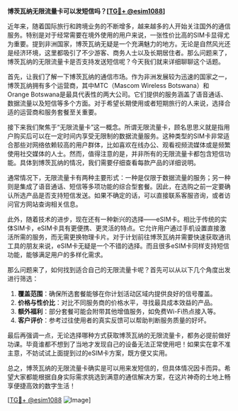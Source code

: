 **博茨瓦纳无限流量卡可以发短信吗？[[TG💪+ @esim1088](https://t.me/s/esim1088)]**

近年来，随着国际旅行和跨境业务的不断增多，越来越多的人开始关注国外的通信服务。特别是对于经常需要在境外使用的用户来说，一张性价比高的SIM卡显得尤为重要。提到非洲国家，博茨瓦纳无疑是一个充满魅力的地方。无论是自然风光还是经济环境，这里都吸引了不少游客、商务人士以及长期居住者。那么问题来了，博茨瓦纳的无限流量卡是否支持发送短信呢？今天我们就来详细聊聊这个话题。

首先，让我们了解一下博茨瓦纳的通信市场。作为非洲发展较为迅速的国家之一，博茨瓦纳拥有多个运营商，其中MTC（Mascom Wireless Botswana）和Orange Botswana是最具代表性的两大公司。它们提供的服务涵盖了语音通话、数据流量以及短信等多个方面。对于希望长期使用或者短期旅行的人来说，选择合适的运营商和服务套餐至关重要。

接下来我们聚焦于“无限流量卡”这一概念。所谓无限流量卡，顾名思思义就是指用户购买后可以在一定时间内享受无限制的数据流量服务。这种类型的SIM卡非常适合那些对网络依赖较高的用户群体，比如喜欢在线办公、观看视频流媒体或是频繁使用社交媒体的人士。然而，值得注意的是，并非所有的无限流量卡都包含短信功能。具体到博茨瓦纳的情况，我们需要仔细查看每款产品的详细说明。

通常情况下，无限流量卡有两种主要形式：一种是仅限于数据流量的服务；另一种则是集成了语音通话、短信等多项功能的综合型套餐。因此，在选购之前一定要确认所选产品是否支持短信发送。如果不确定的话，可以直接联系客服咨询，或者访问官方网站查询相关信息。

此外，随着技术的进步，现在还有一种新兴的选择——eSIM卡。相比于传统的实体SIM卡，eSIM卡具有更便携、更灵活的特点。它允许用户通过手机设置直接激活所需的服务，而无需更换物理卡片。对于计划前往博茨瓦纳并需要快速获取通讯工具的朋友来说，eSIM卡无疑是一个不错的选择。而且很多eSIM卡同样支持短信功能，能够满足用户的多样化需求。

那么问题来了，如何找到适合自己的无限流量卡呢？首先可以从以下几个角度出发进行筛选：

1. **覆盖范围**：确保所选套餐能够在你计划活动区域内提供良好的信号覆盖。
2. **价格与性价比**：对比不同服务商的价格水平，寻找最具成本效益的产品。
3. **额外福利**：部分套餐可能会附带其他增值服务，如免费Wi-Fi热点接入等。
4. **客户评价**：参考过往使用者的真实反馈可以帮助判断服务质量的好坏。

最后再强调一点，无论选择哪种方式获取博茨瓦纳的无限流量卡，都务必提前做好功课。毕竟谁都不想到了当地才发现自己的设备无法正常使用吧！如果实在拿不准主意，不妨试试上面提到过的eSIM卡方案，既方便又实用。

总之，博茨瓦纳的无限流量卡确实是可以用来发短信的，但具体情况因卡而异。希望大家都能根据自身实际需求挑选到满意的通信解决方案，在这片神奇的土地上畅享便捷高效的数字生活！

[[TG💪+ @esim1088](https://t.me/s/esim1088) ![Image](https://i.postimg.cc/4NQfJmqS/Snipaste-2025-05-13-00-14-12.png)]